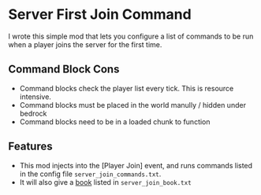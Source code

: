 # Server First Join Command
I wrote this simple mod that lets you configure a list of commands to be run when a player joins the server for the first time.

## Command Block Cons
* Command blocks check the player list every tick. This is resource intensive.
* Command blocks must be placed in the world manully / hidden under bedrock
* Command blocks need to be in a loaded chunk to function

## Features
* This mod injects into the [Player Join] event, and runs commands listed in the config file `server_join_commands.txt`.
* It will also give a [book](https://www.gamergeeks.net/apps/minecraft/give-command-generator/written-books) listed in `server_join_book.txt`
